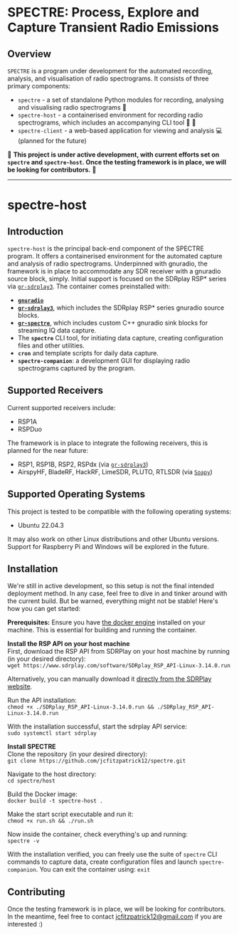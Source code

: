 # SPECTRE: Process, Explore and Capture Transient Radio Emissions

## Overview
`SPECTRE` is a program under development for the automated recording, analysis, and visualisation of radio spectrograms. It consists of three primary components: 
- `spectre` - a set of standalone Python modules for recording, analysing and visualising radio spectrograms 🐍
- `spectre-host` - a containerised environment for recording radio spectrograms, which includes an accompanying CLI tool 📡 🐳
- `spectre-client` - a web-based application for viewing and analysis 💻 (planned for the future)
  
📢 **This project is under active development, with current efforts set on `spectre` and `spectre-host`. Once the testing framework is in place, we will be looking for contributors.**  📢 

---

# spectre-host

## Introduction
`spectre-host` is the principal back-end component of the SPECTRE program. It offers a containerised environment for the automated capture and analysis of radio spectrograms. Underpinned with gnuradio, the framework is in place to accommodate any SDR receiver with a gnuradio source block, simply. Initial support is focused on the SDRplay RSP* series via [`gr-sdrplay3`](https://github.com/fventuri/gr-sdrplay3). The container comes preinstalled with:

- **[`gnuradio`](https://github.com/gnuradio/gnuradio)**
- **[`gr-sdrplay3`](https://github.com/fventuri/gr-sdrplay3)**, which includes the SDRplay RSP* series gnuradio source blocks.
- **[`gr-spectre`](https://github.com/jcfitzpatrick12/gr-spectre)**, which includes custom C++ gnuradio sink blocks for streaming IQ data capture.
- The **`spectre`** CLI tool, for initiating data capture, creating configuration files and other utilities.
- **`cron`** and template scripts for daily data capture.
- **`spectre-companion`**: a development GUI for displaying radio spectrograms captured by the program.

## Supported Receivers

Current supported receivers include:
- RSP1A
- RSPDuo

The framework is in place to integrate the following receivers, this is planned for the near future:
- RSP1, RSP1B, RSP2, RSPdx (via [`gr-sdrplay3`](https://github.com/fventuri/gr-sdrplay3))
- AirspyHF, BladeRF, HackRF, LimeSDR, PLUTO, RTLSDR (via [`Soapy`](https://wiki.gnuradio.org/index.php/Soapy))

## Supported Operating Systems
This project is tested to be compatible with the following operating systems:

- Ubuntu 22.04.3

It may also work on other Linux distributions and other Ubuntu versions. Support for Raspberry Pi and Windows will be explored in the future.

## Installation
We're still in active development, so this setup is not the final intended deployment method. In any case, feel free to dive in and tinker around with the current build. But be warned, everything might not be stable! Here's how you can get started:

**Prerequisites:**
Ensure you have [the docker engine](https://docs.docker.com/engine/install/ubuntu/) installed on your machine. This is essential for building and running the container.


**Install the RSP API on your host machine**  
First, download the RSP API from SDRPlay on your host machine by running (in your desired directory):  
```wget https://www.sdrplay.com/software/SDRplay_RSP_API-Linux-3.14.0.run```  
  
Alternatively, you can manually download it [directly from the SDRPlay website](https://www.sdrplay.com/api/).  
  
Run the API installation:  
```chmod +x ./SDRplay_RSP_API-Linux-3.14.0.run && ./SDRplay_RSP_API-Linux-3.14.0.run```  
  
With the installation successful, start the sdrplay API service:  
```sudo systemctl start sdrplay```

**Install SPECTRE**  
Clone the repository (in your desired directory):  
```git clone https://github.com/jcfitzpatrick12/spectre.git```

Navigate to the host directory:   
```cd spectre/host```

Build the Docker image:  
```docker build -t spectre-host .```

Make the start script executable and run it:  
```chmod +x run.sh && ./run.sh```  

Now inside the container, check everything's up and running:  
```spectre -v ```

With the installation verified, you can freely use the suite of `spectre` CLI commands to capture data, create configuration files and launch `spectre-companion`. You can exit the container using: ```exit```

## Contributing
Once the testing framework is in place, we will be looking for contributors. In the meantime, feel free to contact jcfitzpatrick12@gmail.com if you are interested :)




